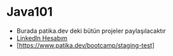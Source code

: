 # Java101
* Burada patika.dev deki bütün projeler paylaşılacaktır
* [Linkedln Hesabım](https://www.linkedin.com/in/yusuf-%C3%A7elik-b41723261/)
 * [https://www.patika.dev/bootcamp/staging-test]

